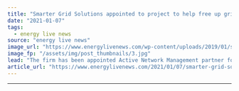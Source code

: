```yaml
---
title: "Smarter Grid Solutions appointed to project to help free up grid capacity for clean power"
date: "2021-01-07"
tags: 
  - energy live news
source: "energy live news"
image_url: "https://www.energylivenews.com/wp-content/uploads/2019/01/shutterstock_318142415.jpg"
image_fp: "/assets/img/post_thumbnails/3.jpg"
lead: "The firm has been appointed Active Network Management partner for the innovative QUEST project, which is expected to save networks more than £250m"
article_url: "https://www.energylivenews.com/2021/01/07/smarter-grid-solutions-appointed-to-project-to-help-free-up-grid-capacity-for-clean-power/"
---
```


---

